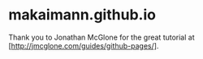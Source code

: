 # makaimann.github.io

Thank you to Jonathan McGlone for the great tutorial at [http://jmcglone.com/guides/github-pages/].